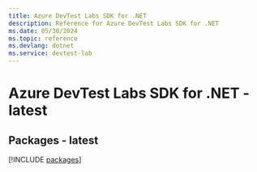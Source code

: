 ```yaml
---
title: Azure DevTest Labs SDK for .NET
description: Reference for Azure DevTest Labs SDK for .NET
ms.date: 05/30/2024
ms.topic: reference
ms.devlang: dotnet
ms.service: devtest-lab
---
```

# Azure DevTest Labs SDK for .NET - latest
## Packages - latest
[!INCLUDE [packages](devtest-labs-index.md)]